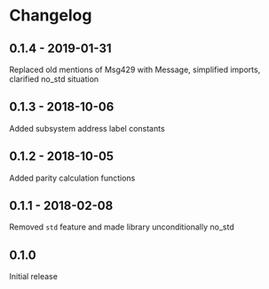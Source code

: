 # Changelog

## 0.1.4 - 2019-01-31

Replaced old mentions of Msg429 with Message, simplified imports, clarified no_std situation

## 0.1.3 - 2018-10-06

Added subsystem address label constants

## 0.1.2 - 2018-10-05

Added parity calculation functions

## 0.1.1 - 2018-02-08

Removed `std` feature and made library unconditionally no_std

## 0.1.0

Initial release
